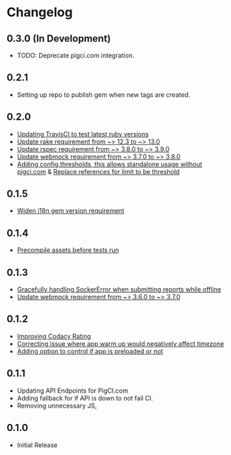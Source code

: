 # Changelog

## 0.3.0 (In Development)

* TODO: Deprecate pigci.com integration.

## 0.2.1

* Setting up repo to publish gem when new tags are created.

## 0.2.0

* [Updating TravisCI to test latest ruby versions](https://github.com/PigCI/pig-ci-rails/pull/15)
* [Update rake requirement from ~> 12.3 to ~> 13.0](https://github.com/PigCI/pig-ci-rails/pull/14)
* [Update rspec requirement from ~> 3.8.0 to ~> 3.9.0](https://github.com/PigCI/pig-ci-rails/pull/16)
* [Update webmock requirement from ~> 3.7.0 to ~> 3.8.0](https://github.com/PigCI/pig-ci-rails/pull/17)
* [Adding config.thresholds, this allows standalone usage without pigci.com](https://github.com/PigCI/pig-ci-rails/pull/18) & [Replace references for limit to be threshold](https://github.com/PigCI/pig-ci-rails/pull/21)

## 0.1.5

* [Widen i18n gem version requirement](https://github.com/PigCI/pig-ci-rails/pull/12)

## 0.1.4

* [Precompile assets before tests run](https://github.com/PigCI/pig-ci-rails/pull/11)

## 0.1.3

* [Gracefully handling SockerError when submitting reports while offline](https://github.com/PigCI/pig-ci-rails/pull/7)
* [Update webmock requirement from ~> 3.6.0 to ~> 3.7.0](https://github.com/PigCI/pig-ci-rails/pull/6)

## 0.1.2

* [Improving Codacy Rating](https://github.com/PigCI/pig-ci-rails/pull/4)
* [Correcting issue where app warm up would negatively affect timezone](https://github.com/PigCI/pig-ci-rails/pull/5)
* [Adding option to control if app is preloaded or not](https://github.com/PigCI/pig-ci-rails/pull/3)

## 0.1.1

* Updating API Endpoints for PigCI.com
* Adding fallback for if API is down to not fail CI.
* Removing unnecessary JS,

## 0.1.0

* Initial Release
